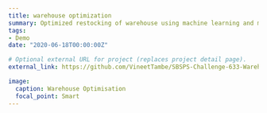 ```yaml
---
title: warehouse optimization
summary: Optimized restocking of warehouse using machine learning and monitoring the warehouse state using IoT.
tags:
- Demo
date: "2020-06-18T00:00:00Z"

# Optional external URL for project (replaces project detail page).
external_link: https://github.com/VineetTambe/SBSPS-Challenge-633-Warehouse-optimisation

image:
  caption: Warehouse Optimisation
  focal_point: Smart
---
```

